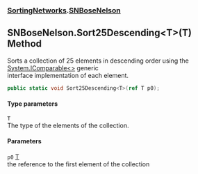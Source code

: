 ### [SortingNetworks](./SortingNetworks.md 'SortingNetworks').[SNBoseNelson](./SortingNetworks-SNBoseNelson.md 'SortingNetworks.SNBoseNelson')
## SNBoseNelson.Sort25Descending&lt;T&gt;(T) Method
Sorts a collection of 25 elements in descending order using the [System.IComparable&lt;&gt;](https://docs.microsoft.com/en-us/dotnet/api/System.IComparable-1 'System.IComparable`1') generic  
interface implementation of each element.  
```csharp
public static void Sort25Descending<T>(ref T p0);
```
#### Type parameters
<a name='SortingNetworks-SNBoseNelson-Sort25Descending-T-(T)-T'></a>
`T`  
The type of the elements of the collection.  
  
#### Parameters
<a name='SortingNetworks-SNBoseNelson-Sort25Descending-T-(T)-p0'></a>
`p0` [T](#SortingNetworks-SNBoseNelson-Sort25Descending-T-(T)-T 'SortingNetworks.SNBoseNelson.Sort25Descending&lt;T&gt;(T).T')  
the reference to the first element of the collection  
  
